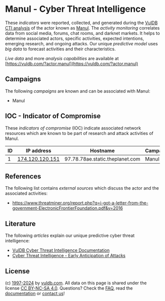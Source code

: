 # Manul - Cyber Threat Intelligence

These _indicators_ were reported, collected, and generated during the [VulDB CTI analysis](https://vuldb.com/?kb.cti) of the actor known as [Manul](https://vuldb.com/?actor.manul). The _activity monitoring_ correlates data from social media, forums, chat rooms, and darknet markets. It helps to determine associated actors, specific activities, expected intentions, emerging research, and ongoing attacks. Our unique _predictive model_ uses _big data_ to forecast activities and their characteristics.

_Live data_ and more _analysis capabilities_ are available at [https://vuldb.com/?actor.manul](https://vuldb.com/?actor.manul)

## Campaigns

The following _campaigns_ are known and can be associated with Manul:

* Manul

## IOC - Indicator of Compromise

These _indicators of compromise_ (IOC) indicate associated network resources which are known to be part of research and attack activities of Manul.

ID | IP address | Hostname | Campaign | Confidence
-- | ---------- | -------- | -------- | ----------
1 | [174.120.120.151](https://vuldb.com/?ip.174.120.120.151) | 97.78.78ae.static.theplanet.com | Manul | High

## References

The following list contains _external sources_ which discuss the actor and the associated activities:

* https://www.threatminer.org/report.php?q=i-got-a-letter-from-the-government-ElectronicFrontierFoundation.pdf&y=2016

## Literature

The following _articles_ explain our unique predictive cyber threat intelligence:

* [VulDB Cyber Threat Intelligence Documentation](https://vuldb.com/?kb.cti)
* [Cyber Threat Intelligence - Early Anticipation of Attacks](https://www.scip.ch/en/?labs.20201022)

## License

(c) [1997-2024](https://vuldb.com/?kb.changelog) by [vuldb.com](https://vuldb.com/?kb.about). All data on this page is shared under the license [CC BY-NC-SA 4.0](https://creativecommons.org/licenses/by-nc-sa/4.0/). Questions? Check the [FAQ](https://vuldb.com/?kb.faq), read the [documentation](https://vuldb.com/?kb) or [contact us](https://vuldb.com/?contact)!
